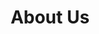 ---
title: "About Us"
# watermark text
watermark: "About"
# page header background image
page_header_image: "images/background/about.jpg"
# meta description
description : "EcpPro is built by passionate IT Professionals that live and breathe MSP and Enterprise Cloud management."

layout : "about"
draft : false

############################## about ###############################
about:
  enable : true
  video_bg_image : "images/about/about-3.jpg"
  video_thumbnail : "images/about/about-4.jpg"
  #video_link : "https://www.youtube.com/watch?v=VufDd-QL1c0"
  subtitle : "About EcpPro"
  title : "Managing hundreds or thousands of users in Azure, across multiple tenancies?"
  content : "We couldn't find a tool to help us manage users, groups, mailboxes, licenses, on-boarding, off-boarding, consolidated billing and many other tedious daily tasks across multiple Azure tenancies, so we built it! EcpPro enables MSPs and Enterprises to manage thousands of customers in Azure across multiple tenancies from a single pane of glass."
  button:
    enable : true
    label : "Contact Us"
    link : "contact"

############################### counter #############################
#funfacts:
#  enable : true
#  funfact_item:
#  # funfact item loop
#  - name : "Azure users under management"
#    count : "8000"
#    
#  # funfact item loop
#  - name : "Hours Saved per year"
#    count : "200000"
#
#  # funfact item loop
#  - name : "Happy MSPs and Enterprises"
#    count : "55"
#
#  # funfact item loop
#  - name : "People behind this app"
#    count : "4"


########################### Service ################################
service:
  enable : true
  section : "service"
  # service item comes from "content/*/service.md" file
---